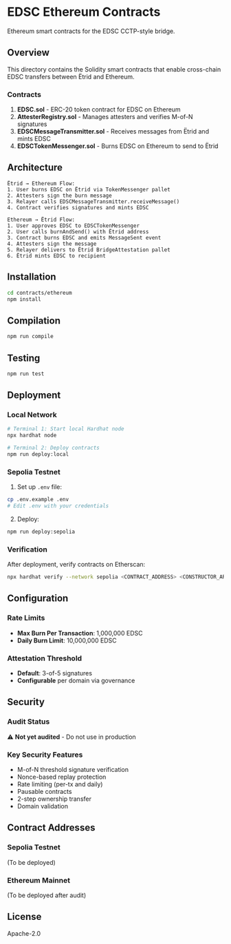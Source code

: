# EDSC Ethereum Contracts

Ethereum smart contracts for the EDSC CCTP-style bridge.

## Overview

This directory contains the Solidity smart contracts that enable cross-chain EDSC transfers between Ëtrid and Ethereum.

### Contracts

1. **EDSC.sol** - ERC-20 token contract for EDSC on Ethereum
2. **AttesterRegistry.sol** - Manages attesters and verifies M-of-N signatures
3. **EDSCMessageTransmitter.sol** - Receives messages from Ëtrid and mints EDSC
4. **EDSCTokenMessenger.sol** - Burns EDSC on Ethereum to send to Ëtrid

## Architecture

```
Ëtrid → Ethereum Flow:
1. User burns EDSC on Ëtrid via TokenMessenger pallet
2. Attesters sign the burn message
3. Relayer calls EDSCMessageTransmitter.receiveMessage()
4. Contract verifies signatures and mints EDSC

Ethereum → Ëtrid Flow:
1. User approves EDSC to EDSCTokenMessenger
2. User calls burnAndSend() with Ëtrid address
3. Contract burns EDSC and emits MessageSent event
4. Attesters sign the message
5. Relayer delivers to Ëtrid BridgeAttestation pallet
6. Ëtrid mints EDSC to recipient
```

## Installation

```bash
cd contracts/ethereum
npm install
```

## Compilation

```bash
npm run compile
```

## Testing

```bash
npm run test
```

## Deployment

### Local Network

```bash
# Terminal 1: Start local Hardhat node
npx hardhat node

# Terminal 2: Deploy contracts
npm run deploy:local
```

### Sepolia Testnet

1. Set up `.env` file:
```bash
cp .env.example .env
# Edit .env with your credentials
```

2. Deploy:
```bash
npm run deploy:sepolia
```

### Verification

After deployment, verify contracts on Etherscan:

```bash
npx hardhat verify --network sepolia <CONTRACT_ADDRESS> <CONSTRUCTOR_ARGS>
```

## Configuration

### Rate Limits

- **Max Burn Per Transaction**: 1,000,000 EDSC
- **Daily Burn Limit**: 10,000,000 EDSC

### Attestation Threshold

- **Default**: 3-of-5 signatures
- **Configurable** per domain via governance

## Security

### Audit Status

⚠️ **Not yet audited** - Do not use in production

### Key Security Features

- M-of-N threshold signature verification
- Nonce-based replay protection
- Rate limiting (per-tx and daily)
- Pausable contracts
- 2-step ownership transfer
- Domain validation

## Contract Addresses

### Sepolia Testnet

(To be deployed)

### Ethereum Mainnet

(To be deployed after audit)

## License

Apache-2.0
